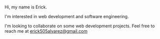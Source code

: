 Hi, my name is Erick.

I'm interested in web development and software engineering.

I'm looking to collaborate on some web development projects. Feel free to reach me at erick505alvarez@gmail.com
